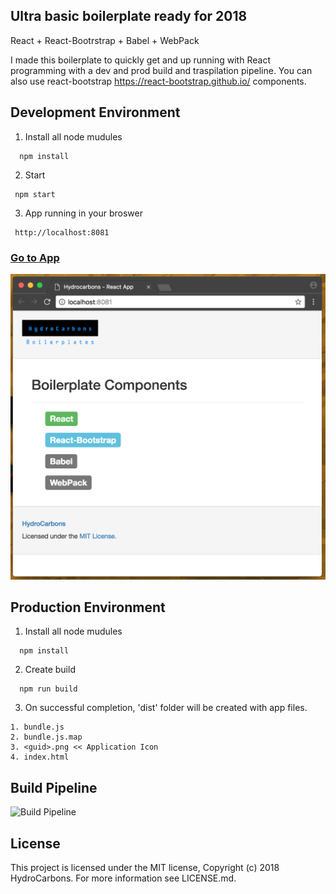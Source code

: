 ## Ultra basic boilerplate ready for 2018
React + React-Bootrstrap + Babel + WebPack

I made this boilerplate to quickly get and up running with React programming with a dev and prod build and traspilation pipeline. You can also use react-bootstrap https://react-bootstrap.github.io/ components.

## Development Environment

1. Install all node mudules
```
  npm install
```

2. Start 
```
 npm start
```

3. App running in your broswer
```
 http://localhost:8081
```

### <a href="http://localhost:8081" target="_blank">Go to App</a>

![Alt text](https://github.com/HydroCarbons/basic-react-boilerplate/blob/master/docs/app.png)

## Production Environment

1. Install all node mudules
```
  npm install
```

2. Create build
```
  npm run build
```

3. On successful completion, 'dist' folder will be created with app files.
```
1. bundle.js
2. bundle.js.map
3. <guid>.png << Application Icon
4. index.html 
```

## Build Pipeline

![Build Pipeline](https://github.com/HydroCarbons/basic-react-boilerplate-2018/blob/master/docs/workflow.png)


## License
This project is licensed under the MIT license, Copyright (c) 2018 HydroCarbons. For more information see LICENSE.md.

